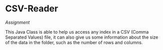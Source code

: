 # CSV-Reader
_Assignment_

This Java Class is able to help us access any index in a CSV (Comma Separated Values) file, it can also give us some information about the size of the data in the folder, such as the number of rows and columns. 
